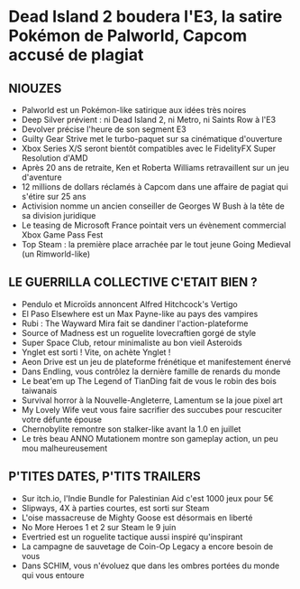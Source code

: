 # Dead Island 2 boudera l'E3, la satire Pokémon de Palworld, Capcom accusé de plagiat

## NIOUZES

- Palworld est un Pokémon-like satirique aux idées très noires
- Deep Silver prévient : ni Dead Island 2, ni Metro, ni Saints Row à l'E3
- Devolver précise l'heure de son segment E3
- Guilty Gear Strive met le turbo-paquet sur sa cinématique d'ouverture
- Xbox Series X/S seront bientôt compatibles avec le FidelityFX Super Resolution d'AMD
- Après 20 ans de retraite, Ken et Roberta Williams retravaillent sur un jeu d'aventure
- 12 millions de dollars réclamés à Capcom dans une affaire de pagiat qui s'étire sur 25 ans
- Activision nomme un ancien conseiller de Georges W Bush à la tête de sa division juridique
- Le teasing de Microsoft France pointait vers un évènement commercial Xbox Game Pass Fest
- Top Steam : la première place arrachée par le tout jeune Going Medieval (un Rimworld-like)

## LE GUERRILLA COLLECTIVE C'ETAIT BIEN ?

- Pendulo et Microïds annoncent Alfred Hitchcock's Vertigo
- El Paso Elsewhere est un Max Payne-like au pays des vampires
- Rubi : The Wayward Mira fait se dandiner l'action-plateforme
- Source of Madness est un roguelite lovecraftien gorgé de style
- Super Space Club, retour minimaliste au bon vieil Asteroids
- Ynglet est sorti ! Vite, on achète Ynglet !
- Aeon Drive est un jeu de plateforme frénétique et manifestement énervé
- Dans Endling, vous contrôlez la dernière famille de renards du monde
- Le beat'em up The Legend of TianDing fait de vous le robin des bois taiwanais
- Survival horror à la Nouvelle-Angleterre, Lamentum se la joue pixel art
- My Lovely Wife veut vous faire sacrifier des succubes pour rescuciter votre défunte épouse
- Chernobylite remontre son stalker-like avant la 1.0 en juillet
- Le très beau ANNO Mutationem montre son gameplay action, un peu mou malheureusement

## P'TITES DATES, P'TITS TRAILERS

- Sur itch.io, l'Indie Bundle for Palestinian Aid c'est 1000 jeux pour 5€
- Slipways, 4X à parties courtes, est sorti sur Steam
- L'oise massacreuse de Mighty Goose est désormais en liberté
- No More Heroes 1 et 2 sur Steam le 9 juin
- Evertried est un roguelite tactique aussi inspiré qu'inspirant
- La campagne de sauvetage de Coin-Op Legacy a encore besoin de vous
- Dans SCHIM, vous n'évoluez que dans les ombres portées du monde qui vous entoure
